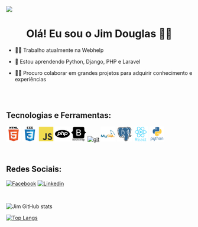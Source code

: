 <img src="https://www.wingstechsolutions.com/wp-content/uploads/2022/03/full-stack-development.gif" width="1000">


<br>

<h1 align="center"> Olá! Eu sou o Jim Douglas 👨‍💻 </h1>

<p>

- 👩‍💻 Trabalho atualmente na Webhelp

- 🧠 Estou aprendendo Python, Django, PHP e Laravel

- 👯‍♀️ Procuro colaborar em grandes projetos para adquirir conhecimento e experiências

</p>

<br>


<br>
<h2>Tecnologias e Ferramentas:</h2>
<div align="left">

<a href="https://www.w3.org/html/" target="_blank" rel="noreferrer"><img src="https://raw.githubusercontent.com/devicons/devicon/master/icons/html5/html5-original-wordmark.svg" alt="html5" width="40" height="40"/></a>
<a href="https://www.w3schools.com/css/" target="_blank" rel="noreferrer"><img src="https://raw.githubusercontent.com/devicons/devicon/master/icons/css3/css3-original-wordmark.svg" alt="css3" width="40" height="40"/></a>
<a href="https://developer.mozilla.org/en-US/docs/Web/JavaScript" target="_blank" rel="noreferrer"> <img src="https://raw.githubusercontent.com/devicons/devicon/master/icons/javascript/javascript-original.svg" alt="javascript" width="40" height="40"/></a>
<a href="https://www.php.net" target="_blank" rel="noreferrer"> <img src="https://raw.githubusercontent.com/devicons/devicon/master/icons/php/php-plain.svg" alt="PHP" width="40" height="40"/></a>
<a href="https://getbootstrap.com" target="_blank" rel="noreferrer"><img src="https://raw.githubusercontent.com/devicons/devicon/master/icons/bootstrap/bootstrap-plain-wordmark.svg" alt="bootstrap" width="40" height="40"/></a>
<a href="https://git-scm.com/" target="_blank" rel="noreferrer"><img src="https://www.vectorlogo.zone/logos/git-scm/git-scm-icon.svg" alt="git" width="40" height="40"/></a>
<a href="https://www.mysql.com/" target="_blank" rel="noreferrer"><img src="https://raw.githubusercontent.com/devicons/devicon/master/icons/mysql/mysql-original-wordmark.svg" alt="mysql" width="40" height="40"/></a>
<a href="https://www.postgresql.org" target="_blank" rel="noreferrer"><img src="https://raw.githubusercontent.com/devicons/devicon/master/icons/postgresql/postgresql-original.svg" alt="PostgreSQL" width="40" height="40"/></a>
<a href="https://reactjs.org/" target="_blank" rel="noreferrer"> <img src="https://raw.githubusercontent.com/devicons/devicon/master/icons/react/react-original-wordmark.svg" alt="react" width="40" height="40"/></a>
<a href="https://docs.python.org/3/" target="_blank" rel="noreferrer"> <img src="https://raw.githubusercontent.com/devicons/devicon/master/icons/python/python-original-wordmark.svg" alt="Python" width="40" height="40"/></a>

</div>

<br>

<h2 align="left">Redes Sociais:</h3>

<div align="left">
  
[![Facebook](	https://img.shields.io/badge/Instagram-E4405F?style=for-the-badge&logo=instagram&logoColor=white)](https://www.instagram.com/_jimdmm_/)
[![Linkedin](https://img.shields.io/badge/LinkedIn-0077B5?style=for-the-badge&logo=linkedin&logoColor=white)](https://www.linkedin.com/in/jimdmm/)

</div>

<br>

![Jim GitHub stats](https://github-readme-stats.vercel.app/api?username=jimdmm&show_icons=true&theme=maroongold)

[![Top Langs](https://github-readme-stats.vercel.app/api/top-langs/?username=jimdmm&theme=maroongold&card_width=470)](https://github.com/jimdmm/github-readme-stats)
